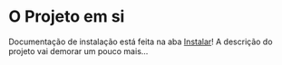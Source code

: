 # O Projeto em si

Documentação de instalação está feita na aba [Instalar][instalar]! A descrição do projeto vai demorar um pouco mais...

  [instalar]: https://alessfm.github.io/gardenos/instalar
